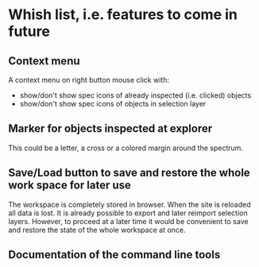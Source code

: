 # Whish list, i.e. features to come in future

## Context menu

A context menu on right button mouse click with:
- show/don't show spec icons of already inspected (i.e. clicked) objects
- show/don't show spec icons of objects in selection layer


## Marker for objects inspected at explorer

This could be a letter, a cross or a colored margin around the spectrum.

## Save/Load button to save and restore the whole work space for later use

The workspace is completely stored in browser. When the site is reloaded all data is lost. It is already possible to export and later reimport selection layers. However, to proceed at a later time it would be convenient to save and restore the state of the whole workspace at once.

## Documentation of the command line tools

